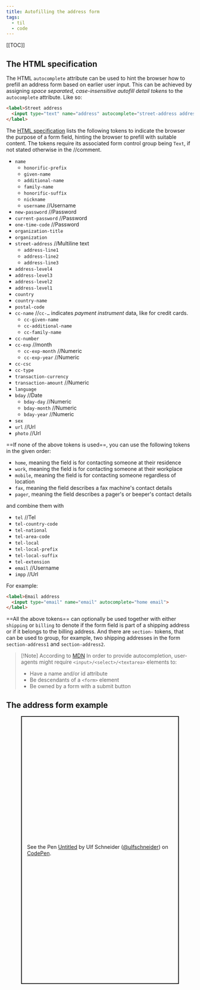 ```yaml
---
title: Autofilling the address form
tags:
  - til
  - code
---
```

[[TOC]]

## The HTML specification

The HTML `autocomplete` attribute can be used to hint the browser how to prefill an address form based on earlier user input. This can be achieved by assigning *space separated, case-insensitive autofill detail tokens* to the `autocomplete` attribute. Like so:

```html
<label>Street address
  <input type="text" name="address" autocomplete="street-address address-line1">
</label>
```

The [HTML specification](https://html.spec.whatwg.org/multipage/form-control-infrastructure.html#autofilling-form-controls:-the-autocomplete-attribute) lists the following tokens to indicate the browser the purpose of a form field, hinting the browser to prefill with suitable content. The tokens require its associated form control group being  `Text`, if not stated otherwise in the //comment. 

- `name` 
	- `honorific-prefix` 
	- `given-name` 
	- `additional-name` 
	- `family-name` 
	- `honorific-suffix` 
	- `nickname` 
	- `username` //Username
- `new-password` //Password
- `current-password`  //Password
- `one-time-code` //Password
- `organization-title` 
- `organization` 
- `street-address` //Multiline text
	- `address-line1` 
	- `address-line2` 
	- `address-line3` 
- `address-level4` 
- `address-level3` 
- `address-level2` 
- `address-level1` 
- `country` 
- `country-name` 
- `postal-code` 
- `cc-name` //`cc-…` indicates *payment instrument* data, like for credit cards.
	- `cc-given-name`
	- `cc-additional-name`
	- `cc-family-name`
- `cc-number`
- `cc-exp` //month
	- `cc-exp-month` //Numeric
	- `cc-exp-year` //Numeric
- `cc-csc`
- `cc-type`
- `transaction-currency`
- `transaction-amount` //Numeric
- `language`
- `bday` //Date
	- `bday-day` //Numeric
	- `bday-month` //Numeric
	- `bday-year` //Numeric
- `sex`
- `url` //Url
- `photo` //Url

==If none of the above tokens is used==, you can use the following tokens in the given order:

- `home`, meaning the field is for contacting someone at their residence
- `work`, meaning the field is for contacting someone at their workplace
- `mobile`, meaning the field is for contacting someone regardless of location
- `fax`, meaning the field describes a fax machine's contact details
- `pager`, meaning the field describes a pager's or beeper's contact details

and combine them with 

- `tel` //Tel
- `tel-country-code`
- `tel-national`
- `tel-area-code`
- `tel-local`
- `tel-local-prefix`
- `tel-local-suffix`
- `tel-extension`
- `email` //Username
- `impp` //Url

For example:

```html
<label>Email address
  <input type="email" name="email" autocomplete="home email">
</label>
```

==All the above tokens== can optionally be used together with either `shipping` or `billing` to denote if the form field is part of a shipping address or if it belongs to the billing address. And there are `section-` tokens, that can be used to group, for example, two shipping addresses in the form `section-address1` and `section-address2`. 


> [!Note] <span>According to <a href="https://developer.mozilla.org/en-US/docs/Web/HTML/Attributes/autocomplete">MDN</a></span>
> In order to provide autocompletion, user-agents might require `<input>/<select>/<textarea>` elements to:
> - Have a name and/or id attribute
> - Be descendants of a `<form>` element
> - Be owned by a form with a submit button


## The address form example

<figure>
<p class="codepen" data-height="720" data-default-tab="result" data-slug-hash="VwoMYNV" data-pen-title="Tabs without JavaScript" data-user="ulfschneider" style="height: 720px; box-sizing: border-box; display: flex; align-items: center; justify-content: center; border: 2px solid; margin: 1em 0; padding: 1em;">
  <span>See the Pen <a href="https://codepen.io/ulfschneider/pen/VwoMYNV">
  Untitled</a> by Ulf Schneider (<a href="https://codepen.io/ulfschneider">@ulfschneider</a>)
  on <a href="https://codepen.io">CodePen</a>.</span>
</p>
<script async src="https://cpwebassets.codepen.io/assets/embed/ei.js"></script>
</figure>
